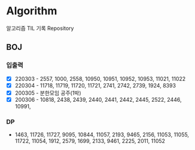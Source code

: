 # Algorithm
알고리즘 TIL 기록 Repository

## BOJ

### 입출력

- [x] 220303 - 2557, 1000, 2558, 10950, 10951, 10952, 10953, 11021, 11022
- [x] 220304 - 11718, 11719, 11720, 11721, 2741, 2742, 2739, 1924, 8393
- [x] 200305 - 분한모임 공주(1박)
- [x] 200306 - 10818, 2438, 2439, 2440, 2441, 2442, 2445, 2522, 2446, 10991, 

### DP 

- 1463, 11726, 11727, 9095, 10844, 11057, 2193, 9465, 2156, 11053, 11055, 11722, 11054, 1912, 2579, 1699, 2133, 9461, 2225, 2011, 11052